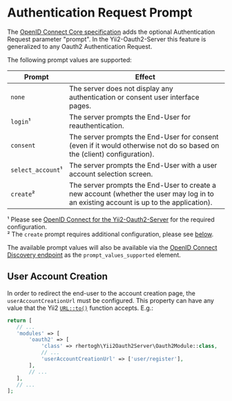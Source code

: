 Authentication Request Prompt
=============================

The [OpenID Connect Core specification](https://openid.net/specs/openid-connect-core-1_0.html#AuthRequest) adds the 
optional Authentication Request parameter "prompt". 
In the Yii2-Oauth2-Server this feature is generalized to any Oauth2 Authentication Request. 

The following prompt values are supported:

| Prompt            | Effect                                                                                                                                 |
|-------------------|----------------------------------------------------------------------------------------------------------------------------------------|
| `none`            | The server does not display any authentication or consent user interface pages.                                                        |
| `login`¹          | The server prompts the End-User for reauthentication.                                                                                  |
| `consent`         | The server prompts the End-User for consent (even if it would otherwise not do so based on  the (client) configuration).               |
| `select_account`¹ | The server prompts the End-User with a user account selection screen.                                                                  |
| `create`²         | The server prompts the End-User to create a new account (whether the user may log in to an existing account is up to the application). |

¹ Please see [OpenID Connect for the Yii2-Oauth2-Server](start-openid-connect.md#user-component) for the required configuration.  
² The `create` prompt requires additional configuration, please see [below](#user-account-creation).  

The available prompt values will also be available via the [OpenID Connect Discovery endpoint](start-openid-connect.md#openid-connect-discovery)
as the `prompt_values_supported` element.

User Account Creation
---------------------
In order to redirect the end-user to the account creation page, the `userAccountCreationUrl` must be configured.
This property can have any value that the Yii2 [`URL::to()`](https://www.yiiframework.com/doc/api/2.0/yii-helpers-url#to()-detail) function accepts.
E.g.:
 ```php
return [
    // ...
    'modules' => [
        'oauth2' => [
            'class' => rhertogh\Yii2Oauth2Server\Oauth2Module::class,
            // ...
            'userAccountCreationUrl' => ['user/register'],
        ],
        // ...
    ],
    // ...
];
```
